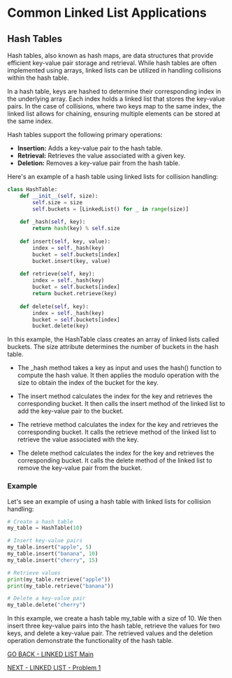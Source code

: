 # Common Linked List Applications
## Hash Tables
Hash tables, also known as hash maps, are data structures that provide efficient key-value pair storage and retrieval. While hash tables are often implemented using arrays, linked lists can be utilized in handling collisions within the hash table.

In a hash table, keys are hashed to determine their corresponding index in the underlying array. Each index holds a linked list that stores the key-value pairs. In the case of collisions, where two keys map to the same index, the linked list allows for chaining, ensuring multiple elements can be stored at the same index.

Hash tables support the following primary operations:

* **Insertion:** Adds a key-value pair to the hash table.
* **Retrieval:** Retrieves the value associated with a given key.
* **Deletion:** Removes a key-value pair from the hash table.

Here's an example of a hash table using linked lists for collision handling:

````python
class HashTable:
    def __init__(self, size):
        self.size = size
        self.buckets = [LinkedList() for _ in range(size)]
    
    def _hash(self, key):
        return hash(key) % self.size
    
    def insert(self, key, value):
        index = self._hash(key)
        bucket = self.buckets[index]
        bucket.insert(key, value)
    
    def retrieve(self, key):
        index = self._hash(key)
        bucket = self.buckets[index]
        return bucket.retrieve(key)
    
    def delete(self, key):
        index = self._hash(key)
        bucket = self.buckets[index]
        bucket.delete(key)
````
In this example, the HashTable class creates an array of linked lists called buckets. The size attribute determines the number of buckets in the hash table.

* The _hash method takes a key as input and uses the hash() function to compute the hash value. It then applies the modulo operation with the size to obtain the index of the bucket for the key.

* The insert method calculates the index for the key and retrieves the corresponding bucket. It then calls the insert method of the linked list to add the key-value pair to the bucket.

* The retrieve method calculates the index for the key and retrieves the corresponding bucket. It calls the retrieve method of the linked list to retrieve the value associated with the key.

* The delete method calculates the index for the key and retrieves the corresponding bucket. It calls the delete method of the linked list to remove the key-value pair from the bucket.

### Example

Let's see an example of using a hash table with linked lists for collision handling:

````python
# Create a hash table
my_table = HashTable(10)

# Insert key-value pairs
my_table.insert("apple", 5)
my_table.insert("banana", 10)
my_table.insert("cherry", 15)

# Retrieve values
print(my_table.retrieve("apple"))
print(my_table.retrieve("banana"))

# Delete a key-value pair
my_table.delete("cherry")
````
In this example, we create a hash table my_table with a size of 10. We then insert three key-value pairs into the hash table, retrieve the values for two keys, and delete a key-value pair. The retrieved values and the deletion operation demonstrate the functionality of the hash table.


[GO BACK - LINKED LIST Main](2-LinkedList.md)

[NEXT - LINKED LIST - Problem 1](2-LinkedList-Prob-1.md)